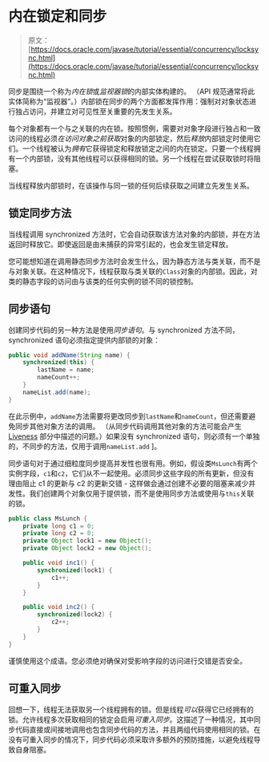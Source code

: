 # 内在锁定和同步

> 原文： [https://docs.oracle.com/javase/tutorial/essential/concurrency/locksync.html](https://docs.oracle.com/javase/tutorial/essential/concurrency/locksync.html)

同步是围绕一个称为*内在锁*或*监视器锁*的内部实体构建的。 （API 规范通常将此实体简称为“监视器”。）内部锁在同步的两个方面都发挥作用：强制对对象状态进行独占访问，并建立对可见性至关重要的先发生关系。

每个对象都有一个与之关联的内在锁。按照惯例，需要对对象字段进行独占和一致访问的线程必须*在访问对象之前获取*对象的内部锁定，然后*释放*内部锁定时使用它们。一个线程被认为*拥有*它获得锁定和释放锁定之间的内在锁定。只要一个线程拥有一个内部锁，没有其他线程可以获得相同的锁。另一个线程在尝试获取锁时将阻塞。

当线程释放内部锁时，在该操作与同一锁的任何后续获取之间建立先发生关系。

## 锁定同步方法

当线程调用 synchronized 方法时，它会自动获取该方法对象的内部锁，并在方法返回时释放它。即使返回是由未捕获的异常引起的，也会发生锁定释放。

您可能想知道在调用静态同步方法时会发生什么，因为静态方法与类关联，而不是与对象关联。在这种情况下，线程获取与类关联的`Class`对象的内部锁。因此，对类的静态字段的访问由与该类的任何实例的锁不同的锁控制。

## 同步语句

创建同步代码的另一种方法是使用*同步语句*。与 synchronized 方法不同，synchronized 语句必须指定提供内部锁的对象：

```java
public void addName(String name) {
    synchronized(this) {
        lastName = name;
        nameCount++;
    }
    nameList.add(name);
}

```

在此示例中，`addName`方法需要将更改同步到`lastName`和`nameCount`，但还需要避免同步其他对象方法的调用。 （从同步代码调用其他对象的方法可能会产生 [Liveness](liveness.html) 部分中描述的问题。）如果没有 synchronized 语句，则必须有一个单独的，不同步的方法，仅用于调用`nameList.add` ]。

同步语句对于通过细粒度同步提高并发性也很有用。例如，假设类`MsLunch`有两个实例字段，`c1`和`c2`，它们从不一起使用。必须同步这些字段的所有更新，但没有理由阻止 c1 的更新与 c2 的更新交错 - 这样做会通过创建不必要的阻塞来减少并发性。我们创建两个对象仅用于提供锁，而不是使用同步方法或使用与`this`关联的锁。

```java
public class MsLunch {
    private long c1 = 0;
    private long c2 = 0;
    private Object lock1 = new Object();
    private Object lock2 = new Object();

    public void inc1() {
        synchronized(lock1) {
            c1++;
        }
    }

    public void inc2() {
        synchronized(lock2) {
            c2++;
        }
    }
}

```

谨慎使用这个成语。您必须绝对确保对受影响字段的访问进行交错是否安全。

## 可重入同步

回想一下，线程无法获取另一个线程拥有的锁。但是线程*可以*获得它已经拥有的锁。允许线程多次获取相同的锁定会启用*可重入同步*。这描述了一种情况，其中同步代码直接或间接地调用也包含同步代码的方法，并且两组代码使用相同的锁。在没有可重入同步的情况下，同步代码必须采取许多额外的预防措施，以避免线程导致自身阻塞。